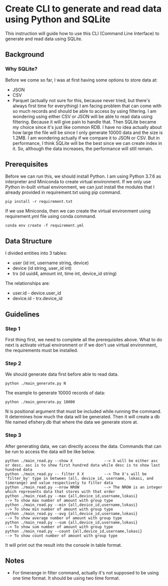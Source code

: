 # Create CLI to generate and read data using Python and SQLite

This instruction will guide how to use this CLI (Command Line Interface) to generate and read data using SQLite.

## Background

### Why SQLite?

Before we come so far, I was at first having some options to store data at:
* JSON
* CSV
* Parquet (actually not sure for this, because never tried, but there's always first time for everything)
I am facing problem that can come with so much records and should be able to access by using filtering. I am wondering using either CSV or JSON will be able to read data using filtering. Because it will give pain to handle that. Then SQLite became my choice since it's just like common RDB. I have no idea actually about how large the file will be since I only generate 10000 data and the size is 1.2MB. I am wondering actually if we compare it to JSON or CSV. But in performance, I think SQLite will be the best since we can create index in it. So, although the data increases, the performance will still remain.

## Prerequisites

Before we can run this, we should install Python. I am using Python 3.7.6 as interpreter and Miniconda to create virtual environment. If we only use Python in-built virtual environment, we can just install the modules that I already provided in requirement.txt using pip command.

```
pip install -r requirement.txt
```

If we use Miniconda, then we can create the virtual environment using requirement.yml file using conda command.

```
conda env create -f requirement.yml
```

## Data Structure

I divided entities into 3 tables:
* user (id int, username string, device)
* device (id string, user_id int)
* trx (id uuid4, amount int, time int, device_id string)

The relationships are:
* user.id - device.user_id
* device.id - trx.device_id

## Guidelines

### Step 1

First thing first, we need to complete all the prerequisites above. What to do next is activate virtual environment or if we don't use virtual environment, the requirements must be installed.

### Step 2

We should generate data first before able to read data.

```
python ./main_generate.py N
```

The example to generate 10000 records of data:

```
python ./main_generate.py 10000
```

N is positional argument that must be included while running the command. It determines how much the data will be generated. Then it will create a db file named efishery.db that where the data we generate store at.

### Step 3

After generating data, we can directly access the data. Commands that can be run to access the data will be like below.

```
python ./main_read.py --show X              --> X will be either asc or desc. asc is to show first hundred data while desc is to show last hundred data
python ./main_read.py -- filter X X         --> The X's will be 'filter_by' type in between (all, device_id, username, lokasi, and timerange) and value respectively to filter data
python ./main_read.py --nrow NROW           --> The NROW is an integer which represents data that stores with that order
python ./main_read.py --max {all,device_id,username,lokasi}           --> To show max number of amount with group type
python ./main_read.py --min {all,device_id,username,lokasi}           --> To show min number of amount with group type
python ./main_read.py --avg {all,device_id,username,lokasi}           --> To show average number of amount with group type
python ./main_read.py --sum {all,device_id,username,lokasi}           --> To show sum number of amount with group type
python ./main_read.py --count {all,device_id,username,lokasi}           --> To show count number of amount with group type
```

It will print out the result into the console in table format.

## Notes

* For timerange in filter command, actually it's not supposed to be using one time format. It should be using two time format.